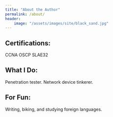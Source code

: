 ```yaml
---
title: "About the Author"
permalink: /about/
header:
    image: "/assets/images/site/black_sand.jpg"
---
```

## Certifications:
CCNA OSCP SLAE32

## What I Do:
Penetration tester. Network device tinkerer.

## For Fun:
Writing, biking, and studying foreign languages.
